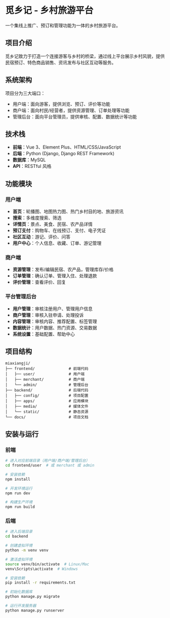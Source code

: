 # 觅乡记 - 乡村旅游平台

一个集线上推广、预订和管理功能为一体的乡村旅游平台。

## 项目介绍

觅乡记致力于打造一个连接游客与乡村的桥梁，通过线上平台展示乡村风貌，提供民宿预订、特色商品销售、资讯发布与社区互动等服务。

## 系统架构

项目分为三大端口：
- 用户端：面向游客，提供浏览、预订、评价等功能
- 商户端：面向村民/经营者，提供资源管理、订单处理等功能
- 管理后台：面向平台管理员，提供审核、配置、数据统计等功能

## 技术栈

- **前端**：Vue 3、Element Plus、HTML/CSS/JavaScript
- **后端**：Python (Django, Django REST Framework)
- **数据库**：MySQL
- **API**：RESTful 风格

## 功能模块

### 用户端
- **首页**：轮播图、地图热力图、热门乡村目的地、旅游资讯
- **搜索**：多维度搜索、筛选
- **详情页**：景点、美食、民宿、农产品详情
- **预订支付**：购物车、在线预订、支付、电子凭证
- **社区互动**：游记、评价、问答
- **用户中心**：个人信息、收藏、订单、游记管理

### 商户端
- **资源管理**：发布/编辑民宿、农产品，管理库存/价格
- **订单管理**：确认订单、管理入住、处理退款
- **评价管理**：查看评价、回复

### 平台管理后台
- **用户管理**：审核注册用户、管理用户信息
- **商户管理**：审核入驻申请、处理投诉
- **内容管理**：审核内容、推荐配置、标签管理
- **数据统计**：用户数据、热门资源、交易数据
- **系统设置**：基础配置、帮助中心

## 项目结构

```
miaxiangji/
├── frontend/               # 前端代码
│   ├── user/               # 用户端
│   ├── merchant/           # 商户端
│   └── admin/              # 管理后台
├── backend/                # 后端代码
│   ├── config/             # 项目配置
│   ├── apps/               # 应用模块
│   ├── media/              # 媒体文件
│   └── static/             # 静态资源
└── docs/                   # 项目文档
```

## 安装与运行

### 前端
```bash
# 进入对应前端目录（用户端/商户端/管理后台）
cd frontend/user  # 或 merchant 或 admin

# 安装依赖
npm install

# 开发环境运行
npm run dev

# 构建生产环境
npm run build
```

### 后端
```bash
# 进入后端目录
cd backend

# 创建虚拟环境
python -m venv venv

# 激活虚拟环境
source venv/bin/activate  # Linux/Mac
venv\Scripts\activate  # Windows

# 安装依赖
pip install -r requirements.txt

# 初始化数据库
python manage.py migrate

# 运行开发服务器
python manage.py runserver
``` 